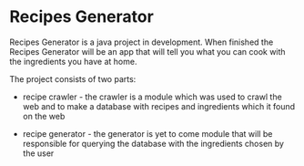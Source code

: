 # Recipes Generator

Recipes Generator is a java project in development. When finished the Recipes Generator will be an app that will tell you what you can cook
with the ingredients you have at home.

The project consists of two parts:

* recipe crawler - the crawler is a module which was used to crawl the web and to make a database with recipes and ingredients which it 
found on the web

* recipe generator - the generator is yet to come module that will be responsible for querying the database with the ingredients chosen
by the user
